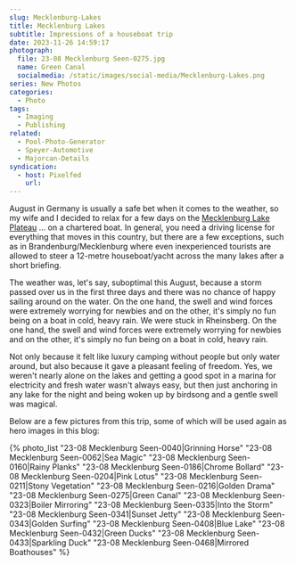 ```yaml
---
slug: Mecklenburg-Lakes
title: Mecklenburg Lakes
subtitle: Impressions of a houseboat trip
date: 2023-11-26 14:59:17
photograph:
  file: 23-08 Mecklenburg Seen-0275.jpg
  name: Green Canal
  socialmedia: /static/images/social-media/Mecklenburg-Lakes.png
series: New Photos
categories:
  - Photo
tags:
  - Imaging
  - Publishing
related:
  - Pool-Photo-Generator
  - Speyer-Automotive
  - Majorcan-Details
syndication:
  - host: Pixelfed
    url: 
---
```


August in Germany is usually a safe bet when it comes to the weather, so my wife and I decided to relax for a few days on the [Mecklenburg Lake Plateau](https://en.wikipedia.org/wiki/Mecklenburg_Lake_Plateau) ... on a chartered boat. In general, you need a driving license for everything that moves in this country, but there are a few exceptions, such as in Brandenburg/Mecklenburg where even inexperienced tourists are allowed to steer a 12-metre houseboat/yacht across the many lakes after a short briefing.

The weather was, let's say, suboptimal this August, because a storm passed over us in the first three days and there was no chance of happy sailing around on the water. On the one hand, the swell and wind forces were extremely worrying for newbies and on the other, it's simply no fun being on a boat in cold, heavy rain. We were stuck in Rheinsberg. On the one hand, the swell and wind forces were extremely worrying for newbies and on the other, it's simply no fun being on a boat in cold, heavy rain.

<!-- more -->

Not only because it felt like luxury camping without people but only water around, but also because it gave a pleasant feeling of freedom. Yes, we weren't nearly alone on the lakes and getting a good spot in a marina for electricity and fresh water wasn't always easy, but then just anchoring in any lake for the night and being woken up by birdsong and a gentle swell was magical.

Below are a few pictures from this trip, some of which will be used again as hero images in this blog:

{% photo_list
  "23-08 Mecklenburg Seen-0040|Grinning Horse"
  "23-08 Mecklenburg Seen-0062|Sea Magic"
  "23-08 Mecklenburg Seen-0160|Rainy Planks"
  "23-08 Mecklenburg Seen-0186|Chrome Bollard"
  "23-08 Mecklenburg Seen-0204|Pink Lotus"
  "23-08 Mecklenburg Seen-0211|Stony Vegetation"
  "23-08 Mecklenburg Seen-0216|Golden Drama"
  "23-08 Mecklenburg Seen-0275|Green Canal"
  "23-08 Mecklenburg Seen-0323|Boiler Mirroring"
  "23-08 Mecklenburg Seen-0335|Into the Storm"
  "23-08 Mecklenburg Seen-0341|Sunset Jetty"
  "23-08 Mecklenburg Seen-0343|Golden Surfing"
  "23-08 Mecklenburg Seen-0408|Blue Lake"
  "23-08 Mecklenburg Seen-0432|Green Ducks"
  "23-08 Mecklenburg Seen-0433|Sparkling Duck"
  "23-08 Mecklenburg Seen-0468|Mirrored Boathouses"
%}

<!-- 
  "23-08 Mecklenburg Seen-0256|Stormy Lake"
  "23-08 Mecklenburg Seen-0229|Buddy Support"
  "23-08 Mecklenburg Seen-0202|Rheinsberg Palace"
  "23-08 Mecklenburg Seen-0154|Rainy Tourism"
 -->
